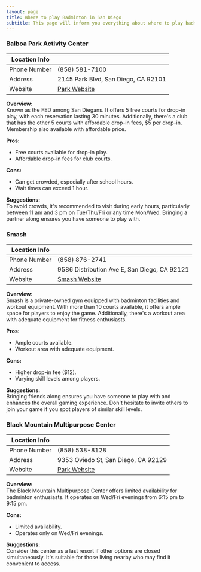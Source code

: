 ```yaml
---
layout: page
title: Where to play Badminton in San Diego
subtitle: This page will inform you everything about where to play badminton in San Diego
---
```

### Balboa Park Activity Center

| Location Info      |                                                                                   |
|--------------------|-----------------------------------------------------------------------------------|
| Phone Number       | (858) 581-7100                               |
| Address            | 2145 Park Blvd, San Diego, CA 92101         |
| Website            | [Park Website](https://www.sandiego.gov/park-and-recreation/centers/bpac)             |

**Overview:**  
Known as the FED among San Diegans. It offers 5 free courts for drop-in play, with each reservation lasting 30 minutes. Additionally, there's a club that has the other 5 courts with affordable drop-in fees, $5 per drop-in. Membership also available with affordable price.

**Pros:**  
- Free courts available for drop-in play.
- Affordable drop-in fees for club courts.

**Cons:**  
- Can get crowded, especially after school hours.
- Wait times can exceed 1 hour.

**Suggestions:**  
To avoid crowds, it's recommended to visit during early hours, particularly between 11 am and 3 pm on Tue/Thu/Fri or any time Mon/Wed. Bringing a partner along ensures you have someone to play with.

### Smash

| Location Info      |                                                                                   |
|--------------------|-----------------------------------------------------------------------------------|
| Phone Number       | (858) 876-2741                                                                               |
| Address            | 9586 Distribution Ave E, San Diego, CA 92121                                                       |
| Website            | [Smash Website](https://www.smashbsd.com/)                                              |

**Overview:**  
Smash is a private-owned gym equipped with badminton facilities and workout equipment. With more than 10 courts available, it offers ample space for players to enjoy the game. Additionally, there's a workout area with adequate equipment for fitness enthusiasts.

**Pros:**  
- Ample courts available.
- Workout area with adequate equipment.

**Cons:**  
- Higher drop-in fee ($12).
- Varying skill levels among players.

**Suggestions:**  
Bringing friends along ensures you have someone to play with and enhances the overall gaming experience. Don't hesitate to invite others to join your game if you spot players of similar skill levels.

### Black Mountain Multipurpose Center

| Location Info      |                                                                                   |
|--------------------|-----------------------------------------------------------------------------------|
| Phone Number       | (858) 538-8128                                                                              |
| Address            | 9353 Oviedo St, San Diego, CA 92129                                                         |
| Website            | [Park Website](https://www.sandiego.gov/park-and-recreation/centers/recctr/blkmtn)    |

**Overview:**  
The Black Mountain Multipurpose Center offers limited availability for badminton enthusiasts. It operates on Wed/Fri evenings from 6:15 pm to 9:15 pm.

**Cons:**  
- Limited availability.
- Operates only on Wed/Fri evenings.

**Suggestions:**  
Consider this center as a last resort if other options are closed simultaneously. It's suitable for those living nearby who may find it convenient to access.

